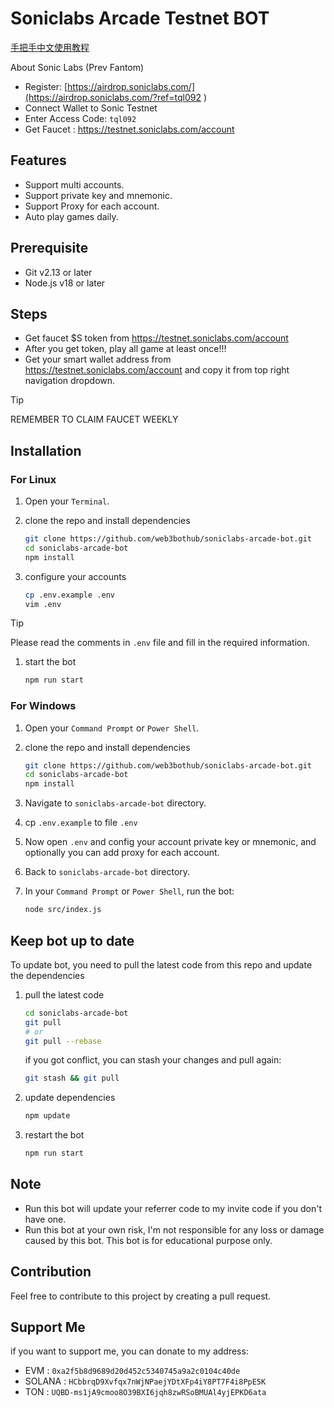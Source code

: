 # Soniclabs Arcade Testnet BOT

[手把手中文使用教程](https://mirror.xyz/0xe8224b3E9C8d35b34D088BB5A216B733a5A6D9EA/pEf4ou_1otpEkc4V3E4a014cwKmaM8c8s6ODb_b0ipg)

About Sonic Labs (Prev Fantom)

- Register: [https://airdrop.soniclabs.com/](https://airdrop.soniclabs.com/?ref=tql092 )
- Connect Wallet to Sonic Testnet
- Enter Access Code: `tql092`
- Get Faucet : <https://testnet.soniclabs.com/account>

## Features

- Support multi accounts.
- Support private key and mnemonic.
- Support Proxy for each account.
- Auto play games daily.

## Prerequisite

- Git v2.13 or later
- Node.js v18 or later

## Steps

- Get faucet $S token from <https://testnet.soniclabs.com/account>
- After you get token, play all game at least once!!!
- Get your smart wallet address from <https://testnet.soniclabs.com/account> and copy it from top right navigation dropdown.

> [!tip]
>
> REMEMBER TO CLAIM FAUCET WEEKLY

## Installation

### For Linux

1. Open your `Terminal`.

1. clone the repo and install dependencies

   ```bash
   git clone https://github.com/web3bothub/soniclabs-arcade-bot.git
   cd soniclabs-arcade-bot
   npm install
   ```

1. configure your accounts

   ```bash
   cp .env.example .env
   vim .env
   ```

> [!tip]
> Please read the comments in `.env` file and fill in the required information.

1. start the bot

    ```bash
    npm run start
    ```

### For Windows

1. Open your `Command Prompt` or `Power Shell`.
1. clone the repo and install dependencies

   ```bash
   git clone https://github.com/web3bothub/soniclabs-arcade-bot.git
   cd soniclabs-arcade-bot
   npm install
   ```

1. Navigate to `soniclabs-arcade-bot` directory.
1. cp `.env.example` to file `.env`
1. Now open `.env` and config your account private key or mnemonic, and optionally you can add proxy for each account.
1. Back to `soniclabs-arcade-bot` directory.
1. In your `Command Prompt` or `Power Shell`, run the bot:

    ```bash
    node src/index.js
    ```

## Keep bot up to date

To update bot, you need to pull the latest code from this repo and update the dependencies

1. pull the latest code

   ```bash
   cd soniclabs-arcade-bot
   git pull
   # or
   git pull --rebase
   ```

   if you got conflict, you can stash your changes and pull again:

   ```bash
   git stash && git pull
   ```

1. update dependencies

   ```bash
   npm update
   ```

1. restart the bot

   ```bash
   npm run start
   ```

## Note

- Run this bot will update your referrer code to my invite code if you don't have one.
- Run this bot at your own risk, I'm not responsible for any loss or damage caused by this bot. This bot is for educational purpose only.

## Contribution

Feel free to contribute to this project by creating a pull request.

## Support Me

if you want to support me, you can donate to my address:

- EVM : `0xa2f5b8d9689d20d452c5340745a9a2c0104c40de`
- SOLANA : `HCbbrqD9Xvfqx7nWjNPaejYDtXFp4iY8PT7F4i8PpE5K`
- TON : `UQBD-ms1jA9cmoo8O39BXI6jqh8zwRSoBMUAl4yjEPKD6ata`
